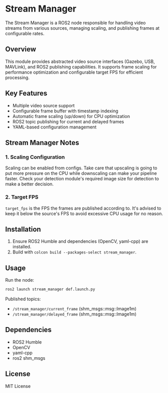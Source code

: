 # Stream Manager

The Stream Manager is a ROS2 node responsible for handling video streams from various sources, managing scaling, and publishing frames at configurable rates.

## Overview

This module provides abstracted video source interfaces (Gazebo, USB, MAVLink), and ROS2 publishing capabilities. It supports frame scaling for performance optimization and configurable target FPS for efficient processing.

## Key Features

- Multiple video source support
- Configurable frame buffer with timestamp indexing
- Automatic frame scaling (up/down) for CPU optimization
- ROS2 topic publishing for current and delayed frames
- YAML-based configuration management

## Stream Manager Notes

### 1. Scaling Configuration
Scaling can be enabled from configs. Take care that upscaling is going to put more pressure on the CPU while downscaling can make your pipeline faster. Check your detection module's required image size for detection to make a better decision.

### 2. Target FPS
`target_fps` is the FPS the frames are published according to. It's advised to keep it below the source's FPS to avoid excessive CPU usage for no reason.

## Installation

1. Ensure ROS2 Humble and dependencies (OpenCV, yaml-cpp) are installed.
2. Build with `colcon build --packages-select stream_manager`.

## Usage

Run the node:
```bash
ros2 launch stream_manager def.launch.py
```

Published topics:
- `/stream_manager/current_frame` (shm_msgs::msg::Image1m)
- `/stream_manager/delayed_frame` (shm_msgs::msg::Image1m)


## Dependencies

- ROS2 Humble
- OpenCV
- yaml-cpp
- ros2 shm_msgs
## License

MIT License
